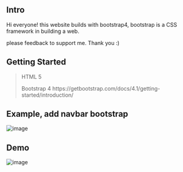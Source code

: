 <h2><b>Intro</b></h2>

Hi everyone! this website builds with bootstrap4, bootstrap is a CSS framework in building a web.

please feedback to support me. Thank you :)

<h2><b>Getting Started</b></h2>

>HTML 5
><p>Bootstrap 4 https://getbootstrap.com/docs/4.1/getting-started/introduction/</p>

<h2><b>Example, add navbar bootstrap</b></h2>

![image](https://user-images.githubusercontent.com/76187141/133281457-18cdc287-fc6e-4d26-829b-2031d18ce7c7.png)
         
<h2><b>Demo</b></h2>

![image](https://user-images.githubusercontent.com/76187141/133266178-6ab26859-5414-4f81-93ad-41c8d41c4402.png)

